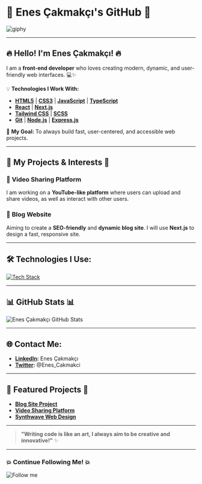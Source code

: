# 🚀 **Enes Çakmakçı's GitHub** 🚀

![giphy](https://github.com/user-attachments/assets/8ad00211-54ee-46be-911a-0098a49a6413)

---

## 🔥 **Hello! I'm Enes Çakmakçı!** 🔥

I am a **front-end developer** who loves creating modern, dynamic, and user-friendly web interfaces. 💻✨

💡 **Technologies I Work With:**
- [**HTML5**](https://developer.mozilla.org/en-US/docs/Web/HTML) | [**CSS3**](https://developer.mozilla.org/en-US/docs/Web/CSS) | [**JavaScript**](https://developer.mozilla.org/en-US/docs/Web/JavaScript) | [**TypeScript**](https://www.typescriptlang.org/)
- [**React**](https://reactjs.org/) | [**Next.js**](https://nextjs.org/)
- [**Tailwind CSS**](https://tailwindcss.com/) | [**SCSS**](https://sass-lang.com/)
- [**Git**](https://git-scm.com/) | [**Node.js**](https://nodejs.org/) | [**Express.js**](https://expressjs.com/)

🌱 **My Goal:** To always build fast, user-centered, and accessible web projects.

---

## 🌟 **My Projects & Interests** 🌟

### 🎥 **Video Sharing Platform**  
I am working on a **YouTube-like platform** where users can upload and share videos, as well as interact with other users.

### 💬 **Blog Website**  
Aiming to create a **SEO-friendly** and **dynamic blog site**. I will use **Next.js** to design a fast, responsive site.

---

## 🛠️ **Technologies I Use:**

[![Tech Stack](https://skillicons.dev/icons?i=ts,js,react,nextjs,css,tailwind,git)](https://skillicons.dev/)

---

## 📊 **GitHub Stats** 📊

![Enes Çakmakçı GitHub Stats](https://github-readme-stats.vercel.app/api?username=enescakmakci&show_icons=true&count_private=true&hide=prs&theme=radical)

---

## 🌐 **Contact Me:**

- **[LinkedIn](https://www.linkedin.com/in/enescakmakci):** Enes Çakmakçı
- **[Twitter](https://twitter.com/Enes_Cakmakci):** @Enes_Cakmakci

---

## 🔗 **Featured Projects** 🔗

- [**Blog Site Project**](https://github.com/enescakmakci/blog-site)
- [**Video Sharing Platform**](https://github.com/enescakmakci/video-platform)
- [**Synthwave Web Design**](https://github.com/enescakmakci/synthwave-web)

---

> **"Writing code is like an art, I always aim to be creative and innovative!"** ✨

---

### 💥 **Continue Following Me!** 💥

![Follow me](https://img.shields.io/github/followers/enescakmakci?style=social)
